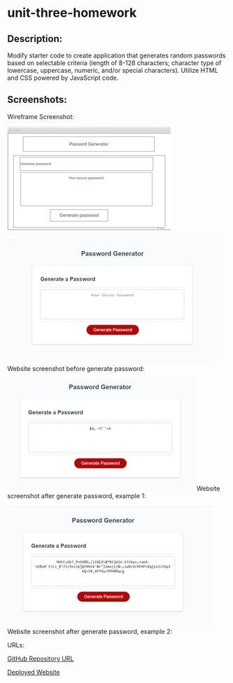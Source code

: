# unit-three-homework

## Description: 
Modify starter code to create application that generates random passwords based on selectable criteria (length of 8-128 characters; character type of lowercase, uppercase, numeric, and/or special characters). Utilize HTML and CSS powered by JavaScript code. 

## Screenshots: 

Wireframe Screenshot:

<img src="assets\images\wireframe screenshot.png" alt="wireframe screenshot">

<img src="assets\images\Website-screenshot-preGenerate.png" alt="Website screenshot before generate password">Website screenshot before generate password:</a>

<img src="assets\images\Website-screenshot-postGenerate.png" alt="Website screenshot after generate password, short example">Website screenshot after generate password, example 1:</a>

<img src="assets\images\Website-screenshot-postGenerate2.png" alt="Website screenshot after generate password, long example">Website screenshot after generate password, example 2:</a>

URLs:

<a href="https://github.com/mlward639/unit-three-homework">GitHub Repository URL</a>

<a href="https://mlward639.github.io/unit-three-homework/">Deployed Website</a>

